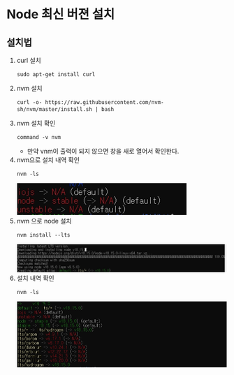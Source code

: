 # Node 최신 버젼 설치

## 설치법

1. curl 설치
   ```
   sudo apt-get install curl
   ```
2. nvm 설치
   ```
   curl -o- https://raw.githubusercontent.com/nvm-sh/nvm/master/install.sh | bash
   ```
3. nvm 설치 확인
   ```
   command -v nvm
   ```
   - 만약 vnm이 출력이 되지 않으면 창을 새로 열어서 확인한다.
4. nvm으로 설치 내역 확인
   ```
   nvm -ls
   ```
   ![nvm_list](../image/nvm%20install%20list.jpg)
5. nvm 으로 node 설치
   ```
   nvm install --lts
   ```
   ![nvm_install](../image/nvm%20installing.jpg)
6. 설치 내역 확인
   ```
   nvm -ls
   ```
   ![nvm_installed](../image/nvm%20installed.jpg)
